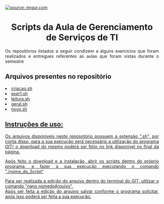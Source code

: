 <a href="https://imgur.com/UhRLXw0"><img src="https://i.imgur.com/UhRLXw0.png" title="source: imgur.com" /></a>
<h1 align="center">Scripts da Aula de Gerenciamento de Serviços de TI</h1>

<p align="justify">Os repositórios listados a seguir condizem a alguns exercicios que foram realizados e entregues referentes as aulas que foram vistas durante o semestre</p>
<h2 align="left">Arquivos presentes no repositório</h2>

<li><a href="https://github.com/costaluan/scripts-aula/blob/d7bf58c000cc4110bf124df35952fba64c1e265f/criacao.sh">criacao.sh</li>
<li><a href="https://github.com/costaluan/scripts-aula/blob/d7bf58c000cc4110bf124df35952fba64c1e265f/exer1.sh">exer1.sh</li>
<li><a href="https://github.com/costaluan/scripts-aula/blob/d7bf58c000cc4110bf124df35952fba64c1e265f/leitura.sh">leitura.sh</li>
<li><a href="https://github.com/costaluan/scripts-aula/blob/d7bf58c000cc4110bf124df35952fba64c1e265f/geral">geral.sh</li>
<li><a href="https://github.com/costaluan/scripts-aula/blob/d7bf58c000cc4110bf124df35952fba64c1e265f/novo">novo.sh</li>
  
<h2 align="left">Instruções de uso:</h2>
<p align="justify">Os arquivos disponiveis neste reposotório possuem a extensão ".sh", por conta disso, para a sua execução será necessário a utilização do programa GIT( o download do mesmo poderá ser feito no link disponivel no final da página.</p>
  
<p align="justify">Após feito o download e a instalação, abrir os scripts dentro do próprio programa, e fazer a sua execução executando o comando "./nome_do_Script"</p>
  
<p align="justify">Para ser realizada a edição do arquivo dentro do terminal do GIT, utilizar o comando "nano nomedoArquivo". </br> Após ser feita a edição do arquivo salvar conforme o programa solicitar, após isso poderá ser feita a sua execução.</p>




  
  
  

